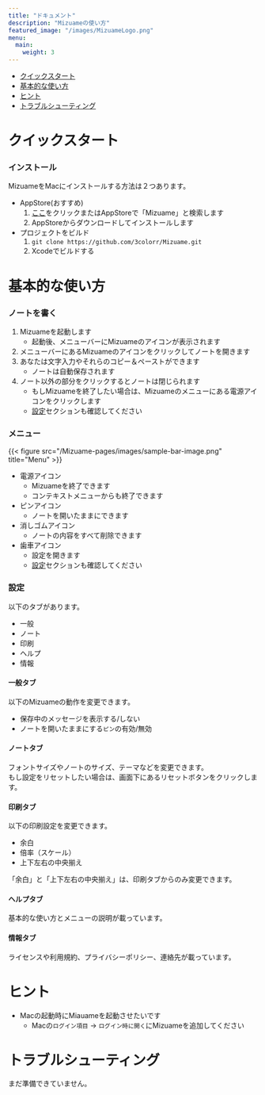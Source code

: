 ```yaml
---
title: "ドキュメント"
description: "Mizuameの使い方"
featured_image: "/images/MizuameLogo.png"
menu:
  main:
    weight: 3
---
```

- [クイックスタート](#クイックスタート)
- [基本的な使い方](#基本的な使い方)
- [ヒント](#ヒント)
- [トラブルシューティング](#トラブルシューティング)

# クイックスタート
### インストール
MizuameをMacにインストールする方法は２つあります。  
- AppStore(おすすめ)
   1. [ここ](https://apps.apple.com/jp/app/mizuame/id6458394832?mt=12)をクリックまたはAppStoreで「Mizuame」と検索します
   1. AppStoreからダウンロードしてインストールします
- プロジェクトをビルド
   1. `git clone https://github.com/3colorr/Mizuame.git`
   1. Xcodeでビルドする

# 基本的な使い方
### ノートを書く
1. Mizuameを起動します
   - 起動後、メニューバーにMizuameのアイコンが表示されます
1. メニューバーにあるMizuameのアイコンをクリックしてノートを開きます
1. あなたは文字入力やそれらのコピー＆ペーストができます
   - ノートは自動保存されます
1. ノート以外の部分をクリックするとノートは閉じられます
   - もしMizuameを終了したい場合は、Mizuameのメニューにある電源アイコンをクリックします
   - [設定](#設定)セクションも確認してください

### メニュー
{{< figure src="/Mizuame-pages/images/sample-bar-image.png" title="Menu" >}}
- 電源アイコン
   - Mizuameを終了できます
   - コンテキストメニューからも終了できます
- ピンアイコン
   - ノートを開いたままにできます
- 消しゴムアイコン
   - ノートの内容をすべて削除できます
- 歯車アイコン
   - 設定を開きます
   - [設定](#設定)セクションも確認してください

### 設定
以下のタブがあります。  
- 一般
- ノート
- 印刷
- ヘルプ
- 情報

#### 一般タブ
以下のMizuameの動作を変更できます。  
- 保存中のメッセージを表示する/しない
- ノートを開いたままにする`ピン`の有効/無効

#### ノートタブ
フォントサイズやノートのサイズ、テーマなどを変更できます。  
もし設定をリセットしたい場合は、画面下にあるリセットボタンをクリックします。  

#### 印刷タブ
以下の印刷設定を変更できます。  
- 余白
- 倍率（スケール）
- 上下左右の中央揃え

「余白」と「上下左右の中央揃え」は、印刷タブからのみ変更できます。  

#### ヘルプタブ
基本的な使い方とメニューの説明が載っています。  

#### 情報タブ
ライセンスや利用規約、プライバシーポリシー、連絡先が載っています。  

# ヒント
- Macの起動時にMiauameを起動させたいです
   - Macの`ログイン項目` -> `ログイン時に開く`にMizuameを追加してください

# トラブルシューティング
まだ準備できていません。  